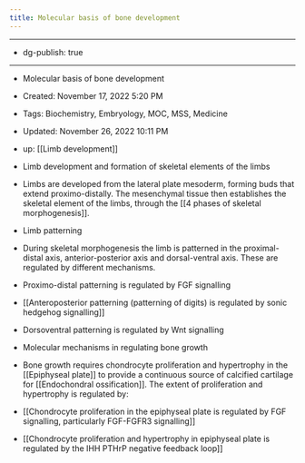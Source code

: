 ```yaml
---
title: Molecular basis of bone development
---
```


- --

- dg-publish: true

- --

- Molecular basis of bone development

- Created: November 17, 2022 5:20 PM

- Tags: Biochemistry, Embryology, MOC, MSS, Medicine

- Updated: November 26, 2022 10:11 PM

- up: [[Limb development]]

- Limb development and formation of skeletal elements of the limbs

- Limbs are developed from the lateral plate mesoderm, forming buds that extend proximo-distally. The mesenchymal tissue then establishes the skeletal element of the limbs, through the [[4 phases of skeletal morphogenesis]].

- Limb patterning

- During skeletal morphogenesis the limb is patterned in the proximal-distal axis, anterior-posterior axis and dorsal-ventral axis. These are regulated by different mechanisms.

- Proximo-distal patterning is regulated by FGF signalling

- [[Anteroposterior patterning (patterning of digits) is regulated by sonic hedgehog signalling]]

- Dorsoventral patterning is regulated by Wnt signalling

- Molecular mechanisms in regulating bone growth

- Bone growth requires chondrocyte proliferation and hypertrophy in the [[Epiphyseal plate]] to provide a continuous source of calcified cartilage for [[Endochondral ossification]]. The extent of proliferation and hypertrophy is regulated by:

- [[Chondrocyte proliferation in the epiphyseal plate is regulated by FGF signalling, particularly FGF-FGFR3 signalling]]

- [[Chondrocyte proliferation and hypertrophy in epiphyseal plate is regulated by the IHH PTHrP negative feedback loop]]
